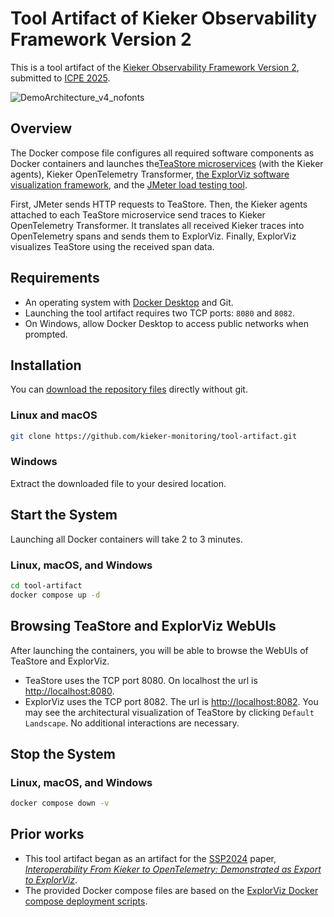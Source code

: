# Tool Artifact of Kieker Observability Framework Version 2

This is a tool artifact of the [Kieker Observability Framework Version
2](https://github.com/kieker-monitoring/kieker), submitted to [ICPE
2025](https://icpe2025.spec.org/).

![DemoArchitecture_v4_nofonts](https://github.com/user-attachments/assets/c8bdc7e0-cd3a-41ec-b701-ee8b27eba89b)

## Overview

The Docker compose file configures all required software components as Docker
containers and launches the[TeaStore
microservices](https://github.com/DescartesResearch/TeaStore) (with the Kieker
agents), Kieker OpenTelemetry Transformer, [the ExplorViz software
visualization framework](https://github.com/ExplorViz/frontend/), and the
[JMeter load testing tool](https://github.com/apache/jmeter).

First, JMeter sends HTTP requests to TeaStore. Then, the Kieker agents attached
to each TeaStore microservice send traces to Kieker OpenTelemetry Transformer.
It translates all received Kieker traces into OpenTelemetry spans and sends
them to ExplorViz. Finally, ExplorViz visualizes TeaStore using the received
span data.

## Requirements

* An operating system with [Docker Desktop](https://docs.docker.com/desktop/) and Git.
* Launching the tool artifact requires two TCP ports: ``8080`` and ``8082``.
* On Windows, allow Docker Desktop to access public networks when prompted.

## Installation

You can [download the repository files](https://github.com/kieker-monitoring/tool-artifact/archive/refs/heads/main.zip) directly without git.

### Linux and macOS

```bash
git clone https://github.com/kieker-monitoring/tool-artifact.git
```

### Windows

Extract the downloaded file to your desired location.

## Start the System

Launching all Docker containers will take 2 to 3 minutes.

### Linux, macOS, and Windows

```bash
cd tool-artifact
docker compose up -d
```

## Browsing TeaStore and ExplorViz WebUIs

After launching the containers, you will be able to browse the WebUIs of TeaStore and ExplorViz.

* TeaStore uses the TCP port 8080. On localhost the url is [http://localhost:8080](http://localhost:8080).
* ExplorViz uses the TCP port 8082. The url is [http://localhost:8082](http://localhost:8082). You may see the architectural visualization of TeaStore by clicking ``Default Landscape``. No additional interactions are necessary.

## Stop the System

### Linux, macOS, and Windows

```bash
docker compose down -v
```

## Prior works

* This tool artifact began as an artifact for the
  [SSP2024](https://www.performance-symposium.org/ssp-2024/) paper,
  [*Interoperability From Kieker to OpenTelemetry: Demonstrated as Export to
  ExplorViz*](https://arxiv.org/abs/2411.07982).
* The provided Docker compose files are based on the [ExplorViz Docker compose
  deployment scripts](https://github.com/ExplorViz/deployment).
